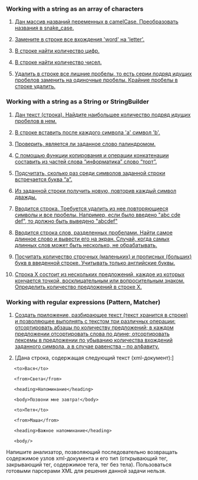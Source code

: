 ### Working with a string as an array of characters


1. [Дан массив названий переменных в camelCase. Преобразовать названия в snake_case.](../../com.epam.learn.jbupskill.lab/src/module3/WorkingWithAStringAsAnArrayOfCharacters/Task1.java)

2. [Замените в строке все вхождения 'word' на 'letter'.](../../com.epam.learn.jbupskill.lab/src/module3/WorkingWithAStringAsAnArrayOfCharacters/Task2.java)

3. [В строке найти количество цифр.](../../com.epam.learn.jbupskill.lab/src/module3/WorkingWithAStringAsAnArrayOfCharacters/Task3.java)

4. [В строке найти количество чисел.](../../com.epam.learn.jbupskill.lab/src/module3/WorkingWithAStringAsAnArrayOfCharacters/Task4.java)

5. [Удалить в строке все лишние пробелы, то есть серии подряд идущих пробелов заменить на одиночные пробелы. Крайние пробелы в строке удалить.](../../com.epam.learn.jbupskill.lab/src/module3/WorkingWithAStringAsAnArrayOfCharacters/Task5.java)

### Working with a string as a String or StringBuilder

1. [Дан текст (строка). Найдите наибольшее количество подряд идущих пробелов в нем.](../../com.epam.learn.jbupskill.lab/src/module3/WorkingWithAStringAsAStringOrStringBuilder/Task1.java)

2. [В строке вставить после каждого символа 'a' символ 'b'.](../../com.epam.learn.jbupskill.lab/src/module3/WorkingWithAStringAsAStringOrStringBuilder/Task2.java)

3. [Проверить, является ли заданное слово палиндромом.](../../com.epam.learn.jbupskill.lab/src/module3/WorkingWithAStringAsAStringOrStringBuilder/Task3.java)

4. [С помощью функции копирования и операции конкатенации составить из частей слова “информатика” слово “торт”.](../../com.epam.learn.jbupskill.lab/src/module3/WorkingWithAStringAsAStringOrStringBuilder/Task4.java)

5. [Подсчитать, сколько раз среди символов заданной строки встречается буква “а”.](../../com.epam.learn.jbupskill.lab/src/module3/WorkingWithAStringAsAStringOrStringBuilder/Task5.java)

6. [Из заданной строки получить новую, повторив каждый символ дважды.](../../com.epam.learn.jbupskill.lab/src/module3/WorkingWithAStringAsAStringOrStringBuilder/Task6.java)

7. [Вводится строка. Требуется удалить из нее повторяющиеся символы и все пробелы. Например, если было введено "abc cde def", то должно быть выведено "abcdef"](../../com.epam.learn.jbupskill.lab/src/module3/WorkingWithAStringAsAStringOrStringBuilder/Task7.java)

8. [Вводится строка слов, разделенных пробелами. Найти самое длинное слово и вывести его на экран. Случай, когда самых длинных слов может быть несколько, не обрабатывать.](../../com.epam.learn.jbupskill.lab/src/module3/WorkingWithAStringAsAStringOrStringBuilder/Task8.java)

9. [Посчитать количество строчных (маленьких) и прописных (больших) букв в введенной строке. Учитывать только английские буквы.](../../com.epam.learn.jbupskill.lab/src/module3/WorkingWithAStringAsAStringOrStringBuilder/Task9.java)

10. [Строка X состоит из нескольких предложений, каждое из которых кончается точкой, восклицательным или вопросительным знаком. Определить количество предложений в строке X.](../../com.epam.learn.jbupskill.lab/src/module3/WorkingWithAStringAsAStringOrStringBuilder/Task10.java)

### Working with regular expressions (Pattern, Matcher)

1. [Cоздать приложение, разбирающее текст (текст хранится в строке) и позволяющее выполнять с текстом три различных операции: отсортировать абзацы по количеству предложений; в каждом предложении отсортировать слова по длине; отсортировать лексемы в предложении по убыванию количества вхождений заданного символа, а в случае равенства – по алфавиту.](../../com.epam.learn.jbupskill.lab/src/module3/WorkingWithRegularExpressions/Task1.java)

 

2.  [Дана строка, содержащая следующий текст (xml-документ):]

 

<notes>

   <note id = "1">

       <to>Вася</to>

       <from>Света</from>

       <heading>Напоминание</heading>

       <body>Позвони мне завтра!</body>

   </note>

   <note id = "2">

       <to>Петя</to>

       <from>Маша</from>

       <heading>Важное напоминание</heading>

       <body/>

   </note>

</notes>

 

Напишите анализатор, позволяющий последовательно возвращать содержимое узлов xml-документа и его тип (открывающий тег, закрывающий тег, содержимое тега, тег без тела). Пользоваться готовыми парсерами XML для решения данной задачи нельзя.